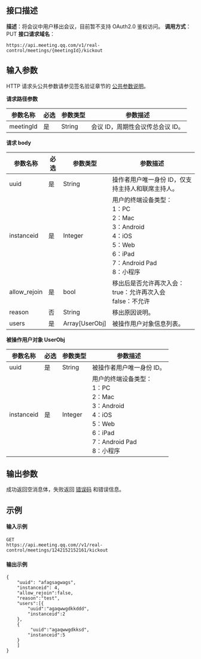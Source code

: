 ## 接口描述
**描述**：将会议中用户移出会议，目前暂不支持 OAuth2.0 鉴权访问。
**调用方式**：PUT
**接口请求域名**：
```Plaintext
https://api.meeting.qq.com/v1/real-control/meetings/{meetingId}/kickout

```



## 输入参数

HTTP 请求头公共参数请参见签名验证章节的 [公共参数说明](https://cloud.tencent.com/document/product/1095/42413#.E5.85.AC.E5.85.B1.E5.8F.82.E6.95.B0)。

**请求路径参数**

| 参数名称  | 必选 | 参数类型 | 参数描述                     |
| --------- | ---- | -------- | ---------------------------- |
| meetingId | 是   | String   | 会议 ID，周期性会议传总会议 ID。 |


**请求 body**

| 参数名称                     | 必选 | 参数类型 | 参数描述                                                     |
| ---------------------------- | ---- | -------- | ------------------------------------------------------------ |
| uuid                         | 是   | String   | 操作者用户唯一身份 ID，仅支持主持人和联席主持人。                     |
| instanceid                   | 是   | Integer  | 用户的终端设备类型： <br>1：PC <br>2：Mac<br>3：Android <br>4：iOS <br>5：Web <br>6：iPad <br>7：Android Pad <br>8：小程序 |
| allow_rejoin | 是   | bool           | 移出后是否允许再次入会： <br>true：允许再次入会 <br>false：不允许 |
| reason       | 否   | String         | 移出原因说明。                                          |
| users        | 是   | Array[UserObj] | 被操作用户对象信息列表。                                |

**被操作用户对象 UserObj**

| 参数名称                     | 必选 | 参数类型 | 参数描述                                                     |
| ---------------------------- | ---- | -------- | ------------------------------------------------------------ |
| uuid                         | 是   | String   | 被操作者用户唯一身份 ID。                     |
| instanceid                   | 是   | Integer  | 用户的终端设备类型： <br>1：PC <br>2：Mac<br>3：Android <br>4：iOS <br>5：Web <br>6：iPad <br>7：Android Pad <br>8：小程序 |

## 输出参数
成功返回空消息体，失败返回 [错误码](https://cloud.tencent.com/document/product/1095/43704) 和错误信息。


##  示例
#### 输入示例
```Plaintext
GET
https://api.meeting.qq.com//v1/real-control/meetings/1242152152161/kickout
```

#### 输出示例
```Plaintext
{
    "uuid": "afagsagwags",
    "instanceid": 4,
    "allow_rejoin":false,
    "reason":"test",
    "users":[{
        "uuid":"agaqwwgdkkddd",
        "instanceid":2
    },
    {
         "uuid":"agaqwwgdkksd",
        "instanceid":5
    }
    ]
}

```
